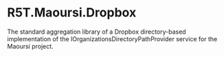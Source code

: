 # R5T.Maoursi.Dropbox
The standard aggregation library of a Dropbox directory-based implementation of the IOrganizationsDirectoryPathProvider service for the Maoursi project.
